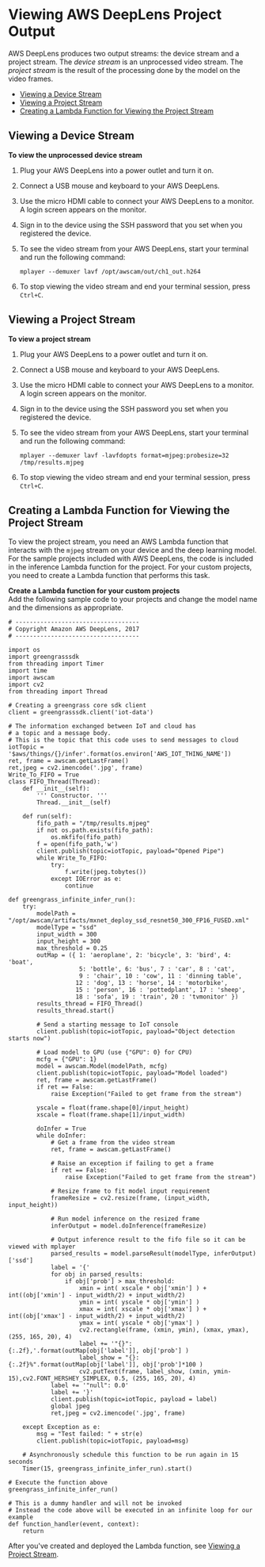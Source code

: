 # Viewing AWS DeepLens Project Output<a name="deeplens-viewing-output"></a>

AWS DeepLens produces two output streams: the device stream and a project stream\. The *device stream* is an unprocessed video stream\. The *project stream* is the result of the processing done by the model on the video frames\.


+ [Viewing a Device Stream](#deeplens-viewing-output-device-stream)
+ [Viewing a Project Stream](#deeplens-viewing-output-project-stream)
+ [Creating a Lambda Function for Viewing the Project Stream](#deeplens-viewing-output-custom-lambda)

## Viewing a Device Stream<a name="deeplens-viewing-output-device-stream"></a>

**To view the unprocessed device stream**

1. Plug your AWS DeepLens into a power outlet and turn it on\.

1. Connect a USB mouse and keyboard to your AWS DeepLens\.

1.  Use the micro HDMI cable to connect your AWS DeepLens to a monitor\. A login screen appears on the monitor\.

1. Sign in to the device using the SSH password that you set when you registered the device\.

1. To see the video stream from your AWS DeepLens, start your terminal and run the following command:

   ```
   mplayer --demuxer lavf /opt/awscam/out/ch1_out.h264
   ```

1. To stop viewing the video stream and end your terminal session, press `Ctrl+C`\.

## Viewing a Project Stream<a name="deeplens-viewing-output-project-stream"></a>

**To view a project stream**

1. Plug your AWS DeepLens to a power outlet and turn it on\.

1. Connect a USB mouse and keyboard to your AWS DeepLens\.

1. Use the micro HDMI cable to connect your AWS DeepLens to a monitor\. A login screen appears on the monitor\.

1. Sign in to the device using the SSH password you set when you registered the device\.

1. To see the video stream from your AWS DeepLens, start your terminal and run the following command:

   ```
   mplayer --demuxer lavf -lavfdopts format=mjpeg:probesize=32 /tmp/results.mjpeg
   ```

1. To stop viewing the video stream and end your terminal session, press `Ctrl+C`\.

## Creating a Lambda Function for Viewing the Project Stream<a name="deeplens-viewing-output-custom-lambda"></a>

To view the project stream, you need an AWS Lambda function that interacts with the `mjpeg` stream on your device and the deep learning model\. For the sample projects included with AWS DeepLens, the code is included in the inference Lambda function for the project\. For your custom projects, you need to create a Lambda function that performs this task\.

**Create a Lambda function for your custom projects**  
Add the following sample code to your projects and change the model name and the dimensions as appropriate\. 

```
# ----------------------------------- 
# Copyright Amazon AWS DeepLens, 2017
# -----------------------------------

import os
import greengrasssdk
from threading import Timer
import time
import awscam
import cv2
from threading import Thread

# Creating a greengrass core sdk client
client = greengrasssdk.client('iot-data')

# The information exchanged between IoT and cloud has 
# a topic and a message body.
# This is the topic that this code uses to send messages to cloud
iotTopic = '$aws/things/{}/infer'.format(os.environ['AWS_IOT_THING_NAME'])
ret, frame = awscam.getLastFrame()
ret,jpeg = cv2.imencode('.jpg', frame) 
Write_To_FIFO = True
class FIFO_Thread(Thread):
    def __init__(self):
        ''' Constructor. '''
        Thread.__init__(self)
 
    def run(self):
        fifo_path = "/tmp/results.mjpeg"
        if not os.path.exists(fifo_path):
            os.mkfifo(fifo_path)
        f = open(fifo_path,'w')
        client.publish(topic=iotTopic, payload="Opened Pipe")
        while Write_To_FIFO:
            try:
                f.write(jpeg.tobytes())
            except IOError as e:
                continue  

def greengrass_infinite_infer_run():
    try:
        modelPath = "/opt/awscam/artifacts/mxnet_deploy_ssd_resnet50_300_FP16_FUSED.xml"
        modelType = "ssd"
        input_width = 300
        input_height = 300
        max_threshold = 0.25
        outMap = ({ 1: 'aeroplane', 2: 'bicycle', 3: 'bird', 4: 'boat', 
                    5: 'bottle', 6: 'bus', 7 : 'car', 8 : 'cat', 
                    9 : 'chair', 10 : 'cow', 11 : 'dinning table', 
                   12 : 'dog', 13 : 'horse', 14 : 'motorbike', 
                   15 : 'person', 16 : 'pottedplant', 17 : 'sheep', 
                   18 : 'sofa', 19 : 'train', 20 : 'tvmonitor' })
        results_thread = FIFO_Thread()
        results_thread.start()
        
        # Send a starting message to IoT console
        client.publish(topic=iotTopic, payload="Object detection starts now")

        # Load model to GPU (use {"GPU": 0} for CPU)
        mcfg = {"GPU": 1}
        model = awscam.Model(modelPath, mcfg)
        client.publish(topic=iotTopic, payload="Model loaded")
        ret, frame = awscam.getLastFrame()
        if ret == False:
            raise Exception("Failed to get frame from the stream")
            
        yscale = float(frame.shape[0]/input_height)
        xscale = float(frame.shape[1]/input_width)

        doInfer = True
        while doInfer:
            # Get a frame from the video stream
            ret, frame = awscam.getLastFrame()
            
            # Raise an exception if failing to get a frame
            if ret == False:
                raise Exception("Failed to get frame from the stream")

            # Resize frame to fit model input requirement
            frameResize = cv2.resize(frame, (input_width, input_height))

            # Run model inference on the resized frame
            inferOutput = model.doInference(frameResize)

            # Output inference result to the fifo file so it can be viewed with mplayer
            parsed_results = model.parseResult(modelType, inferOutput)['ssd']
            label = '{'
            for obj in parsed_results:
                if obj['prob'] > max_threshold:
                    xmin = int( xscale * obj['xmin'] ) + int((obj['xmin'] - input_width/2) + input_width/2)
                    ymin = int( yscale * obj['ymin'] )
                    xmax = int( xscale * obj['xmax'] ) + int((obj['xmax'] - input_width/2) + input_width/2)
                    ymax = int( yscale * obj['ymax'] )
                    cv2.rectangle(frame, (xmin, ymin), (xmax, ymax), (255, 165, 20), 4)
                    label += '"{}": {:.2f},'.format(outMap[obj['label']], obj['prob'] )
                    label_show = "{}:    {:.2f}%".format(outMap[obj['label']], obj['prob']*100 )
                    cv2.putText(frame, label_show, (xmin, ymin-15),cv2.FONT_HERSHEY_SIMPLEX, 0.5, (255, 165, 20), 4)
            label += '"null": 0.0'
            label += '}' 
            client.publish(topic=iotTopic, payload = label)
            global jpeg
            ret,jpeg = cv2.imencode('.jpg', frame)
            
    except Exception as e:
        msg = "Test failed: " + str(e)
        client.publish(topic=iotTopic, payload=msg)

    # Asynchronously schedule this function to be run again in 15 seconds
    Timer(15, greengrass_infinite_infer_run).start()

# Execute the function above
greengrass_infinite_infer_run()

# This is a dummy handler and will not be invoked
# Instead the code above will be executed in an infinite loop for our example
def function_handler(event, context):
    return
```

After you've created and deployed the Lambda function, see [Viewing a Project Stream](#deeplens-viewing-output-project-stream)\. 